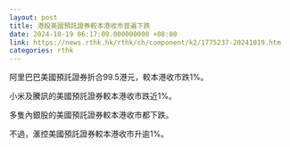 ```yaml
---
layout: post
title: 港股美國預託證券較本港收市普遍下跌
date: 2024-10-19 06:17:09.000000000 +08:00
link: https://news.rthk.hk/rthk/ch/component/k2/1775237-20241019.htm
categories: rthk
---
```


阿里巴巴美國預託證券折合99.5港元，較本港收市跌1%。

小米及騰訊的美國預託證券較本港收市跌近1%。

多隻內銀股的美國預託證券較本港收市都下跌。

不過，滙控美國預託證券較本港收市升逾1%。
